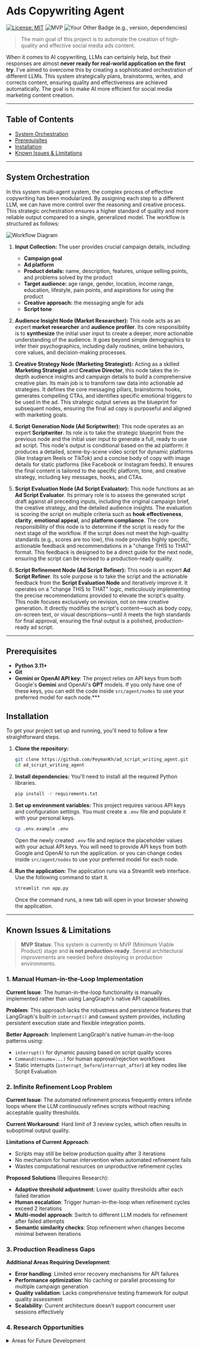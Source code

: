 # Ads Copywriting Agent

[![License: MIT](https://img.shields.io/badge/License-MIT-yellow.svg)](https://opensource.org/licenses/MIT)
![MVP](https://img.shields.io/badge/Status-MVP-orange?style=flat-square)
![Your Other Badge (e.g., version, dependencies)](https://img.shields.io/badge/version-0.9.0-blue.svg)

> The main goal of this project is to automate the creation of high-quality and effective social media ads content.

When it comes to AI copywriting, LLMs can certainly help, but their responses are almost **never ready for real-world application on the first try**. I've aimed to overcome this by creating a sophisticated orchestration of different LLMs. This system strategically plans, brainstorms, writes, and corrects content, ensuring quality and effectiveness are achieved automatically. The goal is to make AI more efficient for social media marketing content creation.

---

## Table of Contents

- [System Orchestration](#system-orchestration)
- [Prerequisites](#prerequisites)
- [Installation](#installation)
- [Known Issues & Limitations](#known-issues--limitations)

---

## System Orchestration

In this system multi-agent system, the complex process of effective copywriting has been modularized. By assigning each step to a different LLM, we can have more control over the reasoning and creative process. This strategic orchestration ensures a higher standard of quality and more reliable output compared to a single, generalized model. The workflow is structured as follows:

![Workflow Diagram](diagram/graph_diagram.png)

1.  **Input Collection:** The user provides crucial campaign details, including:
    * **Campaign goal**
    * **Ad platform**
    * **Product details:** name, description, features, unique selling points, and problems solved by the product
    * **Target audience:** age range, gender, location, income range, education, lifestyle, pain points, and aspirations for using the product
    * **Creative approach:** the messaging angle for ads
    * **Script tone**

2.  **Audience Insight Node (Market Researcher):** This node acts as an expert **market researcher** and **audience profiler**. Its core responsibility is to **synthesize** the initial user input to create a deeper, more actionable understanding of the audience. It goes beyond simple demographics to infer their psychographics, including daily routines, online behaviors, core values, and decision-making processes.

3. **Creative Strategy Node (Marketing Strategist):** Acting as a skilled **Marketing Strategist** and **Creative Director**, this node takes the in-depth audience insights and campaign details to build a comprehensive creative plan. Its main job is to transform raw data into actionable ad strategies. It defines the core messaging pillars, brainstorms hooks, generates compelling CTAs, and identifies specific emotional triggers to be used in the ad. This strategic output serves as the blueprint for subsequent nodes, ensuring the final ad copy is purposeful and aligned with marketing goals.

4.  **Script Generation Node (Ad Scriptwriter):** This node operates as an expert **Scriptwriter**. Its role is to take the strategic blueprint from the previous node and the initial user input to generate a full, ready to use ad script. This node's output is conditional based on the ad platform: it produces a detailed, scene-by-scene video script for dynamic platforms (like Instagram Reels or TikTok) and a concise body of copy with image details for static platforms (like Facebook or Instagram feeds). It ensures the final content is tailored to the specific platform, tone, and creative strategy, including key messages, hooks, and CTAs.

5.  **Script Evaluation Node (Ad Script Evaluator):** This node functions as an **Ad Script Evaluator**. Its primary role is to assess the generated script draft against all preceding inputs, including the original campaign brief, the creative strategy, and the detailed audience insights. The evaluation is scoring the script on multiple criteria such as **hook effectiveness**, **clarity**, **emotional appeal**, and **platform compliance**. The core responsibility of this node is to determine if the script is ready for the next stage of the workflow. If the script does not meet the high-quality standards (e.g., scores are too low), this node provides highly specific, actionable feedback and recommendations in a "change THIS to THAT" format. This feedback is designed to be a direct guide for the next node, ensuring the script can be revised to a production-ready quality.

6. **Script Refinement Node (Ad Script Refiner):** This node is an expert **Ad Script Refiner**. Its sole purpose is to take the script and the actionable feedback from the **Script Evaluation Node** and iteratively improve it. It operates on a "change THIS to THAT" logic, meticulously implementing the precise recommendations provided to elevate the script's quality. This node focuses exclusively on revision, not on new creative generation. It directly modifies the script's content—such as body copy, on-screen text, or visual descriptions—until it meets the high standards for final approval, ensuring the final output is a polished, production-ready ad script.

---

## Prerequisites

- **Python 3.11+**
- **Git**
- **Gemini or OpenAI API key**: The project relies on API keys from both Google's **Gemini** and OpenAI's **GPT** models. If you only have one of these keys, you can edit the code inside `src/agent/nodes` to use your preferred model for each node.***

## Installation
To get your project set up and running, you'll need to follow a few straightforward steps. 

1.  **Clone the repository:**
    ```bash
    git clone https://github.com/PeymanKh/ad_script_writing_agent.git
    cd ad_script_writing_agent
    ```

2.  **Install dependencies:**
    You'll need to install all the required Python libraries.
    ```bash
    pip install -r requirements.txt
    ```

3.  **Set up environment variables:**
    This project requires various API keys and configuration settings. You must create a `.env` file and populate it with your personal keys.
    ```bash
    cp .env.example .env
    ```
    Open the newly created `.env` file and replace the placeholder values with your actual API keys. You will need to provide API keys from both Google and OpenAI to run the application. or you can change codes inside `src/agent/nodes` to use your preferred model for each node.

4.  **Run the application:**
    The application runs via a Streamlit web interface. Use the following command to start it.
    ```bash
    streamlit run app.py
    ```
    Once the command runs, a new tab will open in your browser showing the application.

---
## Known Issues & Limitations

> **MVP Status**: This system is currently in MVP (Minimum Viable Product) stage and **is not production-ready**. Several architectural improvements are needed before deploying in production environments.

### 1. Manual Human-in-the-Loop Implementation

**Current Issue**: The human-in-the-loop functionality is manually implemented rather than using LangGraph's native API capabilities.

**Problem**: This approach lacks the robustness and persistence features that LangGraph's built-in `interrupt()` and `Command` system provides, including persistent execution state and flexible integration points.

**Better Approach**: Implement LangGraph's native human-in-the-loop patterns using:
- `interrupt()` for dynamic pausing based on script quality scores  
- `Command(resume=...)` for human approval/rejection workflows
- Static interrupts (`interrupt_before`/`interrupt_after`) at key nodes like Script Evaluation

### 2. Infinite Refinement Loop Problem

**Current Issue**: The automated refinement process frequently enters infinite loops where the LLM continuously refines scripts without reaching acceptable quality thresholds.

**Current Workaround**: Hard limit of 3 review cycles, which often results in suboptimal output quality.

**Limitations of Current Approach**:
- Scripts may still be below production quality after 3 iterations
- No mechanism for human intervention when automated refinement fails  
- Wastes computational resources on unproductive refinement cycles

**Proposed Solutions** (Requires Research):
- **Adaptive threshold adjustment**: Lower quality thresholds after each failed iteration
- **Human escalation**: Trigger human-in-the-loop when refinement cycles exceed 2 iterations
- **Multi-model approach**: Switch to different LLM models for refinement after failed attempts
- **Semantic similarity checks**: Stop refinement when changes become minimal between iterations

### 3. Production Readiness Gaps

**Additional Areas Requiring Development**:
- **Error handling**: Limited error recovery mechanisms for API failures
- **Performance optimization**: No caching or parallel processing for multiple campaign generation  
- **Quality validation**: Lacks comprehensive testing framework for output quality assessment
- **Scalability**: Current architecture doesn't support concurrent user sessions effectively

### 4. Research Opportunities

<details>
<summary>Areas for Future Development</summary>

**Human-in-the-Loop Integration**: Implementing LangGraph's `interrupt` patterns for approval workflows, particularly at the Script Evaluation stage.

**Refinement Optimization**: Developing smarter stopping criteria and quality assessment algorithms to prevent infinite loops while maintaining high output standards.

**Quality Metrics**: Research into automated quality scoring systems that better correlate with human evaluation of ad copy effectiveness.

</details>
